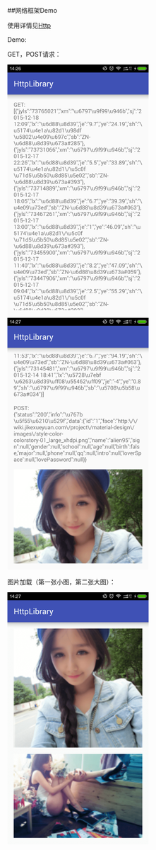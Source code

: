 ##网络框架Demo

使用详情见[Http](https://github.com/llxdaxia/Http)

Demo:

GET，POST请求：

<img src="img_get.png" width="320" height="569" alt="GET "/>
<img src="img_post.png" width="320" height="569" alt="POST"/>

图片加载（第一张小图，第二张大图）：

<img src="img_image.png" width="320" height="569" alt="Image-小图第一张---大图第二张（压缩参数为2，大小变成原来得1/4"/>
